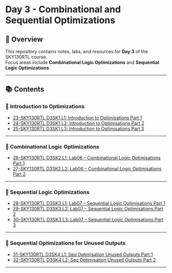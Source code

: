 # Day 3 - Combinational and Sequential Optimizations

## 📌 Overview
This repository contains notes, labs, and resources for **Day 3** of the SKY130RTL course.  
Focus areas include **Combinational Logic Optimizations** and **Sequential Logic Optimizations**.

---

## 📚 Contents

### 🔹 Introduction to Optimizations
- [23-SKY130RTL D3SK1 L1: Introduction to Optimisations Part 1](#)
- [24-SKY130RTL D3SK1 L2: Introduction to Optimisations Part 2](#)
- [25-SKY130RTL D3SK1 L3: Introduction to Optimisations Part 3](#)

---

### 🔹 Combinational Logic Optimizations
- [26-SKY130RTL D3SK2 L1: Lab06 – Combinational Logic Optimisations Part 1](#)
- [27-SKY130RTL D3SK2 L2: Lab06 – Combinational Logic Optimisations Part 2](#)

---

### 🔹 Sequential Logic Optimizations
- [28-SKY130RTL D3SK3 L1: Lab07 – Sequential Logic Optimisations Part 1](#)
- [29-SKY130RTL D3SK3 L2: Lab07 – Sequential Logic Optimisations Part 2](#)
- [30-SKY130RTL D3SK3 L3: Lab07 – Sequential Logic Optimisations Part 3](#)

---

### 🔹 Sequential Optimizations for Unused Outputs
- [31-SKY130RTL D3SK4 L1: Seq Optimisation Unused Outputs Part 1](#)
- [32-SKY130RTL D3SK4 L2: Seq Optimisation Unused Outputs Part 2](#)

---

